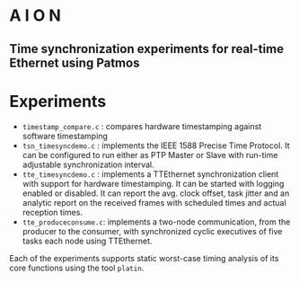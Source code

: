 # A I O N
## Time synchronization experiments for real-time Ethernet using Patmos

# Experiments
* ```timestamp_compare.c``` : compares hardware timestamping against software timestamping
* ```tsn_timesyncdemo.c``` : implements the IEEE 1588 Precise Time Protocol. It can be configured to run either as PTP Master or Slave with run-time adjustable synchronization interval.
* ```tte_timesyncdemo.c``` : implements a TTEthernet synchronization client with support for
hardware timestamping. It can be started with logging enabled or disabled. It can report the avg. clock offset, task jitter and an analytic report on the received frames with scheduled times and actual reception times.
* ```tte_produceconsume.c```: implements a two-node communication, from the producer to the consumer, with synchronized cyclic executives of five tasks each node using TTEthernet.

Each of the experiments supports static worst-case timing analysis of its core functions using the tool ```platin```.